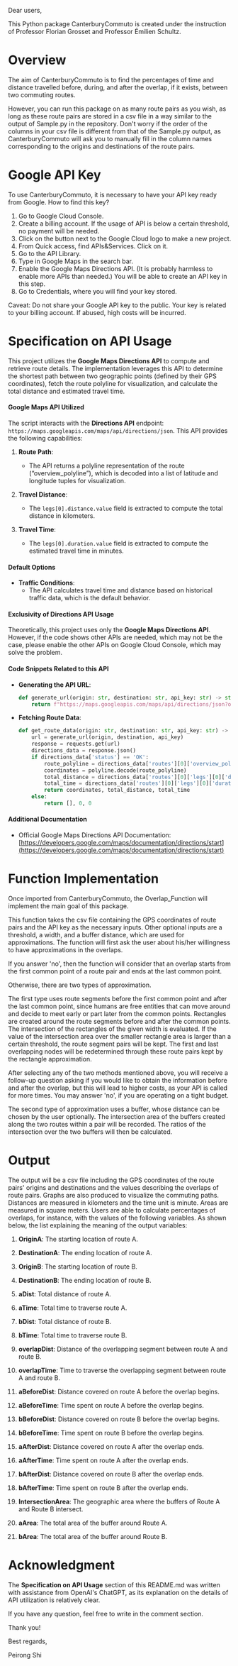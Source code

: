 Dear users,

This Python package CanterburyCommuto is created under the instruction of Professor Florian Grosset and Professor Émilien Schultz. 

# Overview
The aim of CanterburyCommuto is to find the percentages of time and distance travelled before, during, and after the overlap, if it exists, between two commuting routes. 

However, you can run this package on as many route pairs as you wish, as long as these route pairs are stored in a csv file in a way similar to the output of Sample.py in the repository.
Don't worry if the order of the columns in your csv file is different from that of the Sample.py output, as CanterburyCommuto will ask you to manually fill in the column names corresponding to 
the origins and destinations of the route pairs. 

# Google API Key
To use CanterburyCommuto, it is necessary to have your API key ready from Google. How to find this key?

1. Go to Google Cloud Console.
2. Create a billing account. If the usage of API is below a certain threshold, no payment will be needed.
3. Click on the button next to the Google Cloud logo to make a new project.
4. From Quick access, find APIs&Services. Click on it.
5. Go to the API Library.
6. Type in Google Maps in the search bar.
7. Enable the Google Maps Directions API. (It is probably harmless to enable more APIs than needed.) You will be able to create an API key in this step.
8. Go to Credentials, where you will find your key stored.

Caveat: Do not share your Google API key to the public. Your key is related to your billing account. If abused, high costs will be incurred. 

# Specification on API Usage

This project utilizes the **Google Maps Directions API** to compute and retrieve route details. The implementation leverages this API to determine the shortest path between two geographic points (defined by their GPS coordinates), fetch the route polyline for visualization, and calculate the total distance and estimated travel time.

#### Google Maps API Utilized

The script interacts with the **Directions API** endpoint: `https://maps.googleapis.com/maps/api/directions/json`. This API provides the following capabilities:

1. **Route Path**:
   - The API returns a polyline representation of the route (“overview_polyline”), which is decoded into a list of latitude and longitude tuples for visualization.

2. **Travel Distance**:
   - The `legs[0].distance.value` field is extracted to compute the total distance in kilometers.

3. **Travel Time**:
   - The `legs[0].duration.value` field is extracted to compute the estimated travel time in minutes.

#### Default Options

- **Traffic Conditions**:
  - The API calculates travel time and distance based on historical traffic data, which is the default behavior.

#### Exclusivity of Directions API Usage

Theoretically, this project uses only the **Google Maps Directions API**. However, if the code shows other APIs are needed, which may not be the case, please enable the other APIs on Google Cloud Console, which may solve the problem.

#### Code Snippets Related to this API

- **Generating the API URL**:
  ```python
  def generate_url(origin: str, destination: str, api_key: str) -> str:
      return f"https://maps.googleapis.com/maps/api/directions/json?origin={origin}&destination={destination}&key={api_key}"
  ```

- **Fetching Route Data**:
  ```python
  def get_route_data(origin: str, destination: str, api_key: str) -> tuple:
      url = generate_url(origin, destination, api_key)
      response = requests.get(url)
      directions_data = response.json()
      if directions_data['status'] == 'OK':
          route_polyline = directions_data['routes'][0]['overview_polyline']['points']
          coordinates = polyline.decode(route_polyline)
          total_distance = directions_data['routes'][0]['legs'][0]['distance']['value'] / 1000  # km
          total_time = directions_data['routes'][0]['legs'][0]['duration']['value'] / 60  # minutes
          return coordinates, total_distance, total_time
      else:
          return [], 0, 0
  ```

#### Additional Documentation

- Official Google Maps Directions API Documentation: [https://developers.google.com/maps/documentation/directions/start](https://developers.google.com/maps/documentation/directions/start)



# Function Implementation

Once imported from CanterburyCommuto, the Overlap_Function will implement the main goal of this package. 

This function takes the csv file containing the GPS coordinates of route pairs and the API key as the necessary inputs. 
Other optional inputs are a threshold, a width, and a buffer distance, which are used for approximations. 
The function will first ask the user about his/her willingness to have approximations in the overlaps. 

If you answer 'no', then the function will consider that an overlap starts from the first common point of a route pair and ends at the last common point.

Otherwise, there are two types of approximation. 

The first type uses route segments before the first common point and after the last common point, since humans are free entities that can move around and decide to meet early or part later from the common points. Rectangles are created around the route segments before and after the common points. The intersection of the rectangles of the given width is evaluated. If the value of the intersection area over the smaller rectangle area is larger than a certain threshold, the route segment pairs will be kept. The first and last overlapping nodes will be redetermined through these route pairs kept by the rectangle approximation.

After selecting any of the two methods mentioned above, you will receive a follow-up question asking if you would like to obtain the information before and after the overlap, but this will lead to higher costs, as your API is called for more times. You may answer 'no', if you are operating on a tight budget. 

The second type of approximation uses a buffer, whose distance can be chosen by the user optionally. The intersection area of the buffers created along the two routes within a pair will be recorded. The ratios of the intersection over the two buffers will then be calculated. 

# Output
The output will be a csv file including the GPS coordinates of the route pairs' origins and destinations and the values describing the overlaps of route pairs. Graphs are also produced to visualize the commuting paths. Distances are measured in kilometers and the time unit is minute. Areas are measured in square meters. Users are able to calculate percentages of overlaps, for instance, with the values of the following variables. As shown below, the list explaining the meaning of the output variables:

1. **OriginA**: The starting location of route A.
2. **DestinationA**: The ending location of route A.
3. **OriginB**: The starting location of route B.
4. **DestinationB**: The ending location of route B.

5. **aDist**: Total distance of route A. 
6. **aTime**: Total time to traverse route A.
7. **bDist**: Total distance of route B.
8. **bTime**: Total time to traverse route B.

9. **overlapDist**: Distance of the overlapping segment between route A and route B.
10. **overlapTime**: Time to traverse the overlapping segment between route A and route B.

11. **aBeforeDist**: Distance covered on route A before the overlap begins.
12. **aBeforeTime**: Time spent on route A before the overlap begins.
13. **bBeforeDist**: Distance covered on route B before the overlap begins.
14. **bBeforeTime**: Time spent on route B before the overlap begins.

15. **aAfterDist**: Distance covered on route A after the overlap ends.
16. **aAfterTime**: Time spent on route A after the overlap ends.
17. **bAfterDist**: Distance covered on route B after the overlap ends.
18. **bAfterTime**: Time spent on route B after the overlap ends.
19. **IntersectionArea**: The geographic area where the buffers of Route A and Route B intersect.
20. **aArea**: The total area of the buffer around Route A.
21. **bArea**: The total area of the buffer around Route B.
# Acknowledgment
The **Specification on API Usage** section of this README.md was written with assistance from OpenAI's ChatGPT, as its explanation on the details of API utilization is relatively clear. 

If you have any question, feel free to write in the comment section.

Thank you!

Best regards,

Peirong Shi






